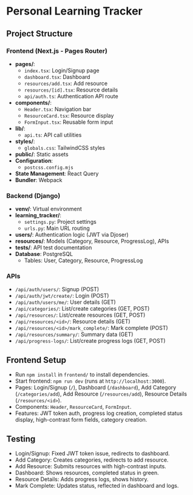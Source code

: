 # Personal Learning Tracker

## Project Structure
### Frontend (Next.js - Pages Router)
- **pages/**:
  - `index.tsx`: Login/Signup page
  - `dashboard.tsx`: Dashboard
  - `resources/add.tsx`: Add resource
  - `resources/[id].tsx`: Resource details
  - `api/auth.ts`: Authentication API route
- **components/**:
  - `Header.tsx`: Navigation bar
  - `ResourceCard.tsx`: Resource display
  - `FormInput.tsx`: Reusable form input
- **lib/**:
  - `api.ts`: API call utilities
- **styles/**:
  - `globals.css`: TailwindCSS styles
- **public/**: Static assets
- **Configuration**:
  - `postcss.config.mjs`
- **State Management**: React Query
- **Bundler**: Webpack

### Backend (Django)
- **venv/**: Virtual environment
- **learning_tracker/**:
  - `settings.py`: Project settings
  - `urls.py`: Main URL routing
- **users/**: Authentication logic (JWT via Djoser)
- **resources/**: Models (Category, Resource, ProgressLog), APIs
- **tests/**: API test documentation
- **Database**: PostgreSQL
  - Tables: User, Category, Resource, ProgressLog

### APIs
- `/api/auth/users/`: Signup (POST)
- `/api/auth/jwt/create/`: Login (POST)
- `/api/auth/users/me/`: User details (GET)
- `/api/categories/`: List/create categories (GET, POST)
- `/api/resources/`: List/create resources (GET, POST)
- `/api/resources/<id>/`: Resource details (GET)
- `/api/resources/<id>/mark_complete/`: Mark complete (POST)
- `/api/resources/summary/`: Summary data (GET)
- `/api/progress-logs/`: List/create progress logs (GET, POST)

## Frontend Setup
- Run `npm install` in `frontend/` to install dependencies.
- Start frontend: `npm run dev` (runs at `http://localhost:3000`).
- Pages: Login/Signup (`/`), Dashboard (`/dashboard`), Add Category (`/categories/add`), Add Resource (`/resources/add`), Resource Details (`/resources/<id>`).
- Components: `Header`, `ResourceCard`, `FormInput`.
- Features: JWT token auth, progress log creation, completed status display, high-contrast form fields, category creation.

## Testing
- Login/Signup: Fixed JWT token issue, redirects to dashboard.
- Add Category: Creates categories, redirects to add resource.
- Add Resource: Submits resources with high-contrast inputs.
- Dashboard: Shows resources, completed status in green.
- Resource Details: Adds progress logs, shows history.
- Mark Complete: Updates status, reflected in dashboard and logs.